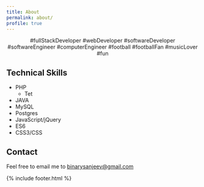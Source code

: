 ```yaml
---
title: About
permalink: about/
profile: true
---
```


<center>#fullStackDeveloper #webDeveloper #softwareDeveloper #softwareEngineer #computerEngineer #football #footballFan #musicLover #fun</center>

## Technical Skills

* PHP
    * Tet
* JAVA
* MySQL
* Postgres
* JavaScript/jQuery
* ES6
* CSS3/CSS

## Contact
Feel free to email me to binarysanjeev@gmail.com

{% include footer.html %}
